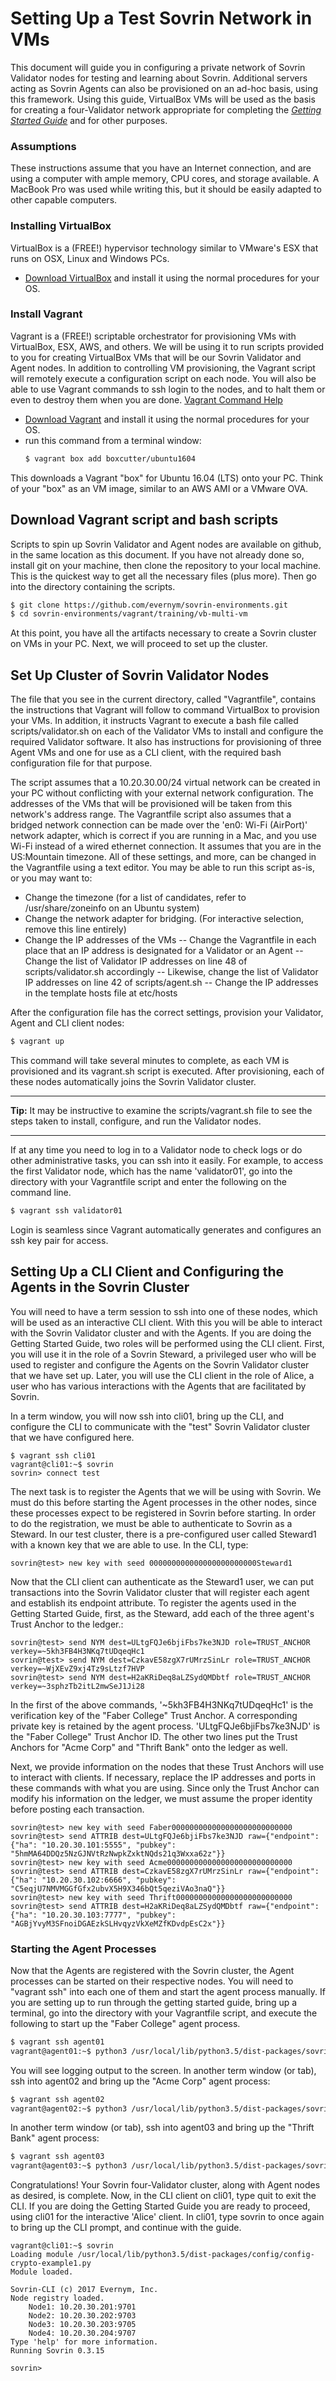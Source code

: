# Setting Up a Test Sovrin Network in VMs
This document will guide you in configuring a private network of Sovrin Validator nodes for testing and learning about Sovrin.  Additional servers acting as Sovrin Agents can also be provisioned on an ad-hoc basis, using this framework.  Using this guide, VirtualBox VMs will be used as the basis for creating a four-Validator network appropriate for completing the [*Getting Started Guide*](https://github.com/sovrin-foundation/sovrin-client/blob/master/getting-started.md) and for other purposes.

### Assumptions
These instructions assume that you have an Internet connection, and are using a computer with ample memory, CPU cores, and storage available.  A MacBook Pro was used while writing this, but it should be easily adapted to other capable computers.

### Installing VirtualBox
VirtualBox is a (FREE!) hypervisor technology similar to VMware's ESX that runs on OSX, Linux and Windows PCs.  
   - [Download VirtualBox](https://www.virtualbox.org/wiki/Downloads) and install it using the normal procedures for your OS. 

### Install Vagrant
Vagrant is a (FREE!) scriptable orchestrator for provisioning VMs with VirtualBox, ESX, AWS, and others.  We will be using it to run scripts provided to you for creating VirtualBox VMs that will be our Sovrin Validator and Agent nodes.  In addition to controlling VM provisioning, the Vagrant script will remotely execute a configuration script on each node.  You will also be able to use Vagrant commands to ssh login to the nodes, and to halt them or even to destroy them when you are done. [Vagrant Command Help](https://www.vagrantup.com/docs/cli/)
   - [Download Vagrant](https://www.vagrantup.com/downloads.html) and install it using the normal procedures for your OS.
   - run this command from a terminal window:
     ```sh
     $ vagrant box add boxcutter/ubuntu1604
     ```
 This downloads a Vagrant "box" for Ubuntu 16.04 (LTS) onto your PC.  Think of your "box" as an VM image, similar to an AWS AMI or a VMware OVA.
 
 ## Download Vagrant script and bash scripts
 Scripts to spin up Sovrin Validator and Agent nodes are available on github, in the same location as this document.  If you have not already done so, install git on your machine, then clone the repository to your local machine.  This is the quickest way to get all the necessary files (plus more).  Then go into the directory containing the scripts.
 
 ```sh
 $ git clone https://github.com/evernym/sovrin-environments.git
 $ cd sovrin-environments/vagrant/training/vb-multi-vm
 ```
 At this point, you have all the artifacts necessary to create a Sovrin cluster on VMs in your PC. Next, we will proceed to set up the cluster.
 
 ## Set Up Cluster of Sovrin Validator Nodes
 The file that you see in the current directory, called "Vagrantfile", contains the instructions that Vagrant will follow to command VirtualBox to provision your VMs.  In addition, it instructs Vagrant to execute a bash file called scripts/validator.sh on each of the Validator VMs to install and configure the required Validator software.  It also has instructions for provisioning of three Agent VMs and one for use as a CLI client, with the required bash configuration file for that purpose.
 
 The script assumes that a 10.20.30.00/24 virtual network can be created in your PC without conflicting with your external network configuration.  The addresses of the VMs that will be provisioned will be taken from this network's address range.  The Vagrantfile script also assumes that a bridged network connection can be made over the 'en0: Wi-Fi (AirPort)' network adapter, which is correct if you are running in a Mac, and you use Wi-Fi instead of a wired ethernet connection.  It assumes that you are in the US:Mountain timezone.  All of these settings, and more, can be changed in the Vagrantfile using a text editor.  You may be able to run this script as-is, or you may want to:
   - Change the timezone  (for a list of candidates, refer to /usr/share/zoneinfo on an Ubuntu system)
   - Change the network adapter for bridging.  (For interactive selection, remove this line entirely)
   - Change the IP addresses of the VMs
   -- Change the Vagrantfile in each place that an IP address is designated for a Validator or an Agent
   -- Change the list of Validator IP addresses on line 48 of scripts/validator.sh accordingly
   -- Likewise, change the list of Validator IP addresses on line 42 of scripts/agent.sh
   -- Change the IP addresses in the template hosts file at etc/hosts

After the configuration file has the correct settings, provision your Validator, Agent and CLI client nodes:
```sh
$ vagrant up
```
This command will take several minutes to complete, as each VM is provisioned and its vagrant.sh script is executed.  After provisioning, each of these nodes automatically joins the Sovrin Validator cluster.  
____
**Tip:** It may be instructive to examine the scripts/vagrant.sh file to see the steps taken to install, configure, and run the Validator nodes.
____

If at any time you need to log in to a Validator node to check logs or do other administrative tasks, you can ssh into it easily.  For example, to access the first Validator node, which has the name 'validator01', go into the directory with your Vagrantfile script and enter the following on the command line. 
```sh
$ vagrant ssh validator01
```
Login is seamless since Vagrant automatically generates and configures an ssh key pair for access.

## Setting Up a CLI Client and Configuring the Agents in the Sovrin Cluster
You will need to have a term session to ssh into one of these nodes, which will be used as an interactive CLI client.  With this you will be able to interact with the Sovrin Validator cluster and with the Agents.  If you are doing the Getting Started Guide, two roles will be performed using the CLI client.  First, you will use it in the role of a Sovrin Steward, a privileged user who will be used to register and configure the Agents on the Sovrin Validator cluster that we have set up.  Later, you will use the CLI client in the role of Alice, a user who has various interactions with the Agents that are facilitated by Sovrin.

In a term window, you will now ssh into cli01, bring up the CLI, and configure the CLI to communicate with the "test" Sovrin Validator cluster that we have configured here. 
````
$ vagrant ssh cli01
vagrant@cli01:~$ sovrin
sovrin> connect test
````
The next task is to register the Agents that we will be using with Sovrin.  We must do this before starting the Agent processes in the other nodes, since these processes expect to be registered in Sovrin before starting. In order to do the registration, we must be able to authenticate to Sovrin as a Steward.  In our test cluster, there is a pre-configured user called Steward1 with a known key that we are able to use.  In the CLI, type:
```
sovrin@test> new key with seed 000000000000000000000000Steward1
```
Now that the CLI client can authenticate as the Steward1 user, we can put transactions into the Sovrin Validator cluster that will register each agent and establish its endpoint attribute.  To register the agents used in the Getting Started Guide, first, as the Steward, add each of the three agent's Trust Anchor to the ledger.:
```
sovrin@test> send NYM dest=ULtgFQJe6bjiFbs7ke3NJD role=TRUST_ANCHOR verkey=~5kh3FB4H3NKq7tUDqeqHc1
sovrin@test> send NYM dest=CzkavE58zgX7rUMrzSinLr role=TRUST_ANCHOR verkey=~WjXEvZ9xj4Tz9sLtzf7HVP
sovrin@test> send NYM dest=H2aKRiDeq8aLZSydQMDbtf role=TRUST_ANCHOR verkey=~3sphzTb2itL2mwSeJ1Ji28
```
In the first of the above commands, '~5kh3FB4H3NKq7tUDqeqHc1' is the verification key of the "Faber College" Trust Anchor.  A corresponding private key is retained by the agent process. 'ULtgFQJe6bjiFbs7ke3NJD' is the "Faber College" Trust Anchor ID.  The other two lines put the Trust Anchors for "Acme Corp" and "Thrift Bank" onto the ledger as well.

Next, we provide information on the nodes that these Trust Anchors will use to interact with clients.  If necessary, replace the IP addresses and ports in these commands with what you are using.  Since only the Trust Anchor can modify his information on the ledger, we must assume the proper identity before posting each transaction.
```
sovrin@test> new key with seed Faber000000000000000000000000000
sovrin@test> send ATTRIB dest=ULtgFQJe6bjiFbs7ke3NJD raw={"endpoint": {"ha": "10.20.30.101:5555", "pubkey": "5hmMA64DDQz5NzGJNVtRzNwpkZxktNQds21q3Wxxa62z"}}
sovrin@test> new key with seed Acme0000000000000000000000000000
sovrin@test> send ATTRIB dest=CzkavE58zgX7rUMrzSinLr raw={"endpoint": {"ha": "10.20.30.102:6666", "pubkey": "C5eqjU7NMVMGGfGfx2ubvX5H9X346bQt5qeziVAo3naQ"}}
sovrin@test> new key with seed Thrift00000000000000000000000000
sovrin@test> send ATTRIB dest=H2aKRiDeq8aLZSydQMDbtf raw={"endpoint": {"ha": "10.20.30.103:7777", "pubkey": "AGBjYvyM3SFnoiDGAEzkSLHvqyzVkXeMZfKDvdpEsC2x"}}
```
### Starting the Agent Processes
Now that the Agents are registered with the Sovrin cluster, the Agent processes can be started on their respective nodes.  You will need to "vagrant ssh" into each one of them and start the agent process manually.  If you are setting up to run through the getting started guide, bring up a terminal, go into the directory with your Vagrantfile script, and execute the following to start up the "Faber College" agent process.
````sh
$ vagrant ssh agent01
vagrant@agent01:~$ python3 /usr/local/lib/python3.5/dist-packages/sovrin_client/test/agent/faber.py  --port 5555
````
You will see logging output to the screen.  In another term window (or tab), ssh into agent02 and bring up the "Acme Corp" agent process:
````sh
$ vagrant ssh agent02
vagrant@agent02:~$ python3 /usr/local/lib/python3.5/dist-packages/sovrin_client/test/agent/acme.py  --port 6666
````
In another term window (or tab), ssh into agent03 and bring up the "Thrift Bank" agent process:
````sh
$ vagrant ssh agent03
vagrant@agent03:~$ python3 /usr/local/lib/python3.5/dist-packages/sovrin_client/test/agent/thrift.py  --port 7777
````

Congratulations!  Your Sovrin four-Validator cluster, along with Agent nodes as desired, is complete.  Now, in the CLI client on cli01, type quit to exit the CLI.  If you are doing the Getting Started Guide you are ready to proceed, using cli01 for the interactive 'Alice' client.  In cli01, type sovrin to once again to bring up the CLI prompt, and continue with the guide.

```
vagrant@cli01:~$ sovrin
Loading module /usr/local/lib/python3.5/dist-packages/config/config-crypto-example1.py
Module loaded.

Sovrin-CLI (c) 2017 Evernym, Inc.
Node registry loaded.
    Node1: 10.20.30.201:9701
    Node2: 10.20.30.202:9703
    Node3: 10.20.30.203:9705
    Node4: 10.20.30.204:9707
Type 'help' for more information.
Running Sovrin 0.3.15

sovrin>    
```
